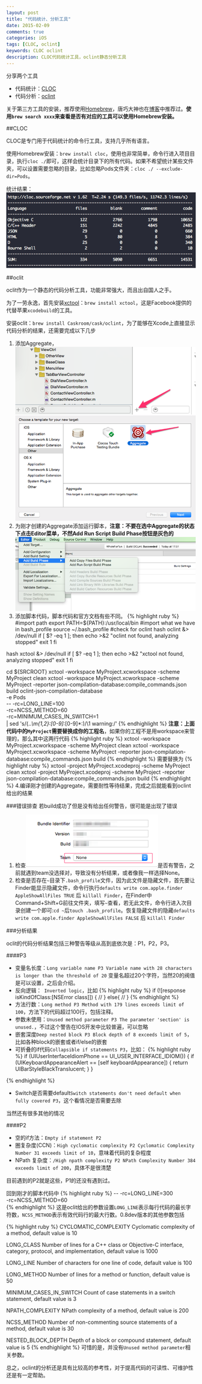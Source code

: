 ```yaml
---
layout: post
title: "代码统计、分析工具"
date: 2015-02-09
comments: true
categories: iOS
tags: [CLOC, oclint]
keywords: CLOC oclint
description: CLOC代码统计工具，oclint静态分析工具
---
```



分享两个工具

* 代码统计：[CLOC](http://cloc.sourceforge.net/)
* 代码分析：[oclint](http://oclint.org/)

关于第三方工具的安装，推荐使用[Homebrew](http://brew.sh/)，唐巧大神也在[博客](http://blog.devtang.com/blog/2014/02/26/the-introduction-of-homebrew-and-brewcask/)中推荐过。__使用`brew search xxxx`来查看是否有对应的工具可以使用Homebrew安装。__

##CLOC

CLOC是专门用于代码统计的命令行工具，支持几乎所有语言。

使用Homebrew安装：`brew install cloc`，使用也非常简单，命令行进入项目目录，执行`cloc ./`即可，这样会统计目录下的所有代码。如果不希望统计某些文件夹，可以设置需要忽略的目录，比如忽略Pods文件夹：`cloc ./ --exclude-dir=Pods`。

统计结果：![image](/images/Tool/tool-1.png)


##oclit

oclit作为一个静态的代码分析工具，功能非常强大，而且出自国人之手。

为了一劳永逸，首先安装[xctool](`https://github.com/facebook/xctool`)：`brew install xctool`，这是Facebook提供的代替苹果`xcodebuild`的工具。

安装oclit：`brew install Caskroom/cask/oclint`，为了能够在Xcode上直接显示代码分析的结果，还需要完成以下几步

1. 添加Aggregate，![image](/images/Tool/tool-2.png) ![image](/images/Tool/tool-3.png)
2. 为刚才创建的Aggregate添加运行脚本，__注意：不要在选中Aggregate的状态下点击Editor菜单，不然Add Run Script Build Phase按钮是灰色的__ ![image](/images/Tool/tool-4.png)
3. 添加脚本代码，脚本代码和官方文档有些不同。
{% highlight ruby %}
#import path
export PATH=${PATH}:/usr/local/bin
#import what we have in bash_profile
source ~/.bash_profile
#check for oclint
hash oclint &> /dev/null
if [ $? -eq 1 ]; then
echo >&2 "oclint not found, analyzing stopped"
exit 1
fi

hash xctool &> /dev/null
if [ $? -eq 1 ]; then
echo >&2 "xctool not found, analyzing stopped"
exit 1
fi

cd ${SRCROOT}
xctool -workspace MyProject.xcworkspace -scheme MyProject clean
xctool -workspace MyProject.xcworkspace -scheme MyProject -reporter json-compilation-database:compile_commands.json build
oclint-json-compilation-database \
-e Pods \
-- -rc=LONG_LINE=100 \
-rc=NCSS_METHOD=60 \
-rc=MINIMUM_CASES_IN_SWITCH=1 \
| sed 's/\(.*\.\m\{1,2\}:[0-9]*:[0-9]*:\)/\1 warning:/'
{% endhighlight %}
__注意：上面代码中的`MyProject`需要替换成你的工程名__，如果你的工程不是用workspace来管理的，那么其中这两行代码
{% highlight ruby %}
xctool -workspace MyProject.xcworkspace -scheme MyProject clean
xctool -workspace MyProject.xcworkspace -scheme MyProject -reporter json-compilation-database:compile_commands.json build
{% endhighlight %}
需要替换为
{% highlight ruby %}
xctool -project MyProject.xcodeproj -scheme MyProject clean
xctool -project MyProject.xcodeproj -scheme MyProject -reporter json-compilation-database:compile_commands.json build
{% endhighlight %}
4.编译刚才创建的Aggregate，需要耐性等待结果，完成之后就能看到oclint给出的结果

###错误排查
若build成功了但是没有给出任何警告，很可能是出现了错误

1. 检查![image](/images/Tool/tool-5.png)是否有警告，之前就遇到team没选择对，导致没有分析结果，或者像我一样选择None。
2. 检查是否存在`~`目录下`.bash_profile`文件，因为此文件是隐藏文件，首先要让Finder能显示隐藏文件，命令行执行`defaults write com.apple.finder AppleShowAllFiles TRUE` 后 `killall Finder`，在Finder中Command+Shift+G前往文件夹，填写`~`查看，若无此文件，命令行进入次目录创建一个即可:`cd ~`后`touch .bash_profile`。恢复隐藏文件的隐藏`defaults write com.apple.finder AppleShowAllFiles FALSE` 后 `killall Finder`

###分析结果

oclit的代码分析结果包括三种警告等级从高到底依次是：P1，P2，P3。


####P3
* 变量名长度：`Long variable name P3 Variable name with 28 characters is longer than the threshold of 20` 变量名超过20个字符，当然20的阀值是可以设置，之后会介绍。
* 反向逻辑：` Inverted logic`，比如
{% highlight ruby %}
if (![response isKindOfClass:[NSError class]]) {
    //
}
else{
    //
}
{% endhighlight %}
* 方法行数：`Long method P3 Method with 179 lines exceeds limit of 100`，方法下的代码超过100行，包括注释。
* 参数未使用：`Unused method parameter P3 The parameter 'section' is unused.`，不过这个警告在IOS开发中比较普遍，可以忽略
* 嵌套深度`Deep nested block P3 Block depth of 8 exceeds limit of 5`，比如各种block的嵌套或者if/else的嵌套
* 可折叠的if代码`Collapsible if statements P3`，比如：
{% highlight ruby %}
if (UIUserInterfaceIdiomPhone == UI_USER_INTERFACE_IDIOM()) {
    if (UIKeyboardAppearanceAlert == [self keyboardAppearance]) {
return UIBarStyleBlackTranslucent;
}
}

{% endhighlight %}
* Switch是否需要default`Switch statements don't need default when fully covered P3`，这个看情况是否需要去除

当然还有很多其他的情况

####P2

* 空的if方法：`Empty if statement P2`
* 圈复杂度(CCN)：`High cyclomatic complexity P2 Cyclomatic Complexity Number 31 exceeds limit of 10`，意味着代码的复杂程度
* NPath 复杂度：`/High npath complexity P2 NPath Complexity Number 384 exceeds limit of 200`，具体不是很清楚

目前遇到的P2就是这些，P1的还没有遇到过。



回到刚才的脚本代码中
{% highlight ruby %}
-- -rc=LONG_LINE=300 \
-rc=NCSS_METHOD=60 \
{% endhighlight %}
这是oclit给出的参数设置`LONG_LINE`表示每行代码的最长字符数，`NCSS_METHOD`表示有效代码行的最大行数。0.8dev版本的其他参数包括

{% highlight ruby %}
CYCLOMATIC_COMPLEXITY
Cyclomatic complexity of a method, default value is 10

LONG_CLASS
Number of lines for a C++ class or Objective-C interface, category, protocol, and implementation, default value is 1000

LONG_LINE
Number of characters for one line of code, default value is 100

LONG_METHOD
Number of lines for a method or function, default value is 50

MINIMUM_CASES_IN_SWITCH
Count of case statements in a switch statement, default value is 3

NPATH_COMPLEXITY
NPath complexity of a method, default value is 200

NCSS_METHOD
Number of non-commenting source statements of a method, default value is 30

NESTED_BLOCK_DEPTH
Depth of a block or compound statement, default value is 5
{% endhighlight %}
可惜的是，并没有`Unused method parameter`相关参数。


总之，oclint的分析还是具有比较高的参考性，对于提高代码的可读性、可维护性还是有一定帮助。




